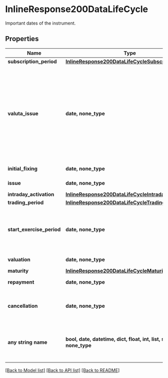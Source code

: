 # InlineResponse200DataLifeCycle

Important dates of the instrument.

## Properties
Name | Type | Description | Notes
------------ | ------------- | ------------- | -------------
**subscription_period** | [**InlineResponse200DataLifeCycleSubscriptionPeriod**](InlineResponse200DataLifeCycleSubscriptionPeriod.md) |  | [optional] 
**valuta_issue** | **date, none_type** | Date by which the issuer requires receiving the purchase price for a newly issued product purchased during the subscription period. | [optional] 
**initial_fixing** | **date, none_type** | Date of the initial fixing. | [optional] 
**issue** | **date, none_type** | Date of the issue. | [optional] 
**intraday_activation** | [**InlineResponse200DataLifeCycleIntradayActivation**](InlineResponse200DataLifeCycleIntradayActivation.md) |  | [optional] 
**trading_period** | [**InlineResponse200DataLifeCycleTradingPeriod**](InlineResponse200DataLifeCycleTradingPeriod.md) |  | [optional] 
**start_exercise_period** | **date, none_type** | Date of the start of the exercise period, which ends with the valuation. | [optional] 
**valuation** | **date, none_type** | Date of the valuation. | [optional] 
**maturity** | [**InlineResponse200DataLifeCycleMaturity**](InlineResponse200DataLifeCycleMaturity.md) |  | [optional] 
**repayment** | **date, none_type** | Date of the repayment. | [optional] 
**cancellation** | **date, none_type** | Date of the cancellation day defined by the issuer. | [optional] 
**any string name** | **bool, date, datetime, dict, float, int, list, str, none_type** | any string name can be used but the value must be the correct type | [optional]

[[Back to Model list]](../README.md#documentation-for-models) [[Back to API list]](../README.md#documentation-for-api-endpoints) [[Back to README]](../README.md)


